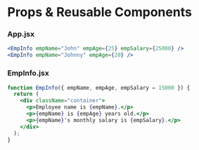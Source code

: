 # Props & Reusable Components

### App.jsx

```jsx
<EmpInfo empName="John" empAge={25} empSalary={25000} />
<EmpInfo empName="Johnny" empAge={20} />
```

### EmpInfo.jsx

```jsx
function EmpInfo({ empName, empAge, empSalary = 15000 }) {
  return (
    <div className="container">
      <p>Employee name is {empName}.</p>
      <p>{empName} is {empAge} years old.</p>
      <p>{empName}'s monthly salary is {empSalary}.</p>
    </div>
  );
}
```